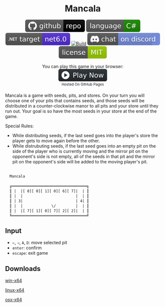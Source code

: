<h1 align="center">
	Mancala
</h1>

<p align="center">
	<a href="https://github.com/dotnet/dotnet-console-games" alt="GitHub repo"><img alt="flat" src="../../.github/resources/github-repo-black.svg"></a>
	<a href="https://docs.microsoft.com/en-us/dotnet/csharp/" alt="GitHub repo"><img alt="Language C#" src="../../.github/resources/language-csharp.svg"></a>
	<a href="https://dotnet.microsoft.com/download"><img src="../../.github/resources/dotnet-badge.svg" title="Target Framework" alt="Target Framework"></a>
	<a href="https://github.com/dotnet/dotnet-console-games/actions"><img src="https://github.com/dotnet/dotnet-console-games/workflows/Mancala%20Build/badge.svg" title="Goto Build" alt="Build"></a>
	<a href="https://discord.gg/4XbQbwF" alt="Discord"><img src="../../.github/resources/discord-badge.svg" title="Go To Discord Server" alt="Discord"/></a>
	<a href="../../LICENSE" alt="license"><img src="../../.github/resources/license-MIT-green.svg" /></a>
</p>

<p align="center">
	You can play this game in your browser:
	<br />
	<a href="https://dotnet.github.io/dotnet-console-games/Mancala" alt="Play Now">
		<sub><img height="40"src="../../.github/resources/play-badge.svg" title="Play Now" alt="Play Now"/></sub>
	</a>
	<br />
	<sup>Hosted On GitHub Pages</sup>
</p>

Mancala is a game with seeds, pits, and stores. On your turn you will choose one of your pits that contains seeds, and 
those seeds will be distributed in a counter-clockwise manor to all pits and your store until they run out. Your goal is
so have the most seeds in your store at the end of the game.

Special Rules:
- While distributing seeds, if the last seed goes into the player's store the player gets to move again before the other.
- While distrubuting seeds, if the last seed goes into an empty pit on the side of the player who is currently moving and
  the mirror pit on the opponent's side is not empty, all of the seeds in that pit and the mirror pit on the opponent's 
  side will be added to the moving player's pit.

```

  Mancala

  ╔══════════════════════════════════╗
  ║ |  |[ 8][ 0][ 1][ 0][ 6][ 7]|  | ║
  ║ |  |                        |  | ║
  ║ | 3|                        | 4| ║
  ║ |  |             \/         |  | ║
  ║ |  |[ 7][ 1][ 0][ 7][ 2][ 2]|  | ║
  ╚══════════════════════════════════╝

```

## Input

- `←`, `→`, `A`, `D`: move selected pit
- `enter`: confirm
- `escape`: exit game

## Downloads

[win-x64](https://github.com/dotnet/dotnet-console-games/raw/binaries/win-x64/Mancala.exe)

[linux-x64](https://github.com/dotnet/dotnet-console-games/raw/binaries/linux-x64/Mancala)

[osx-x64](https://github.com/dotnet/dotnet-console-games/raw/binaries/osx-x64/Mancala)
